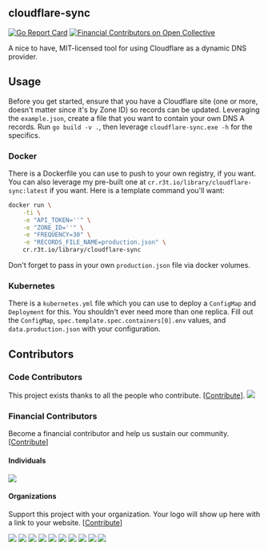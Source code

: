 ## cloudflare-sync
[![Go Report Card](https://goreportcard.com/badge/github.com/mxplusb/cloudflare-sync)](https://goreportcard.com/report/github.com/mxplusb/cloudflare-sync)
[![Financial Contributors on Open Collective](https://opencollective.com/cloudflare-dyns/all/badge.svg?label=financial+contributors)](https://opencollective.com/cloudflare-dyns) 

A nice to have, MIT-licensed tool for using Cloudflare as a dynamic DNS provider.

## Usage

Before you get started, ensure that you have a Cloudflare site (one or more, doesn't matter since it's by Zone ID) so records can be updated. Leveraging the `example.json`, create a file that you want to contain your own DNS A records. Run `go build -v .`, then leverage `cloudflare-sync.exe -h` for the specifics.

### Docker

There is a Dockerfile you can use to push to your own registry, if you want. You can also leverage my pre-built one at `cr.r3t.io/library/cloudflare-sync:latest` if you want. Here is a template command you'll want:

```bash
docker run \
    -ti \
    -e "API_TOKEN=''" \
    -e "ZONE_ID=''" \
    -e "FREQUENCY=30" \
    -e "RECORDS_FILE_NAME=production.json" \
    cr.r3t.io/library/cloudflare-sync
```

Don't forget to pass in your own `production.json` file via docker volumes.

### Kubernetes

There is a `kubernetes.yml` file which you can use to deploy a `ConfigMap` and `Deployment` for this. You shouldn't ever need more than one replica. Fill out the `ConfigMap`, `spec.template.spec.containers[0].env` values, and `data.production.json` with your configuration.

## Contributors

### Code Contributors

This project exists thanks to all the people who contribute. [[Contribute](CONTRIBUTING.md)].
<a href="https://github.com/mxplusb/cloudflare-sync/graphs/contributors"><img src="https://opencollective.com/cloudflare-dyns/contributors.svg?width=890&button=false" /></a>

### Financial Contributors

Become a financial contributor and help us sustain our community. [[Contribute](https://opencollective.com/cloudflare-dyns/contribute)]

#### Individuals

<a href="https://opencollective.com/cloudflare-dyns"><img src="https://opencollective.com/cloudflare-dyns/individuals.svg?width=890"></a>

#### Organizations

Support this project with your organization. Your logo will show up here with a link to your website. [[Contribute](https://opencollective.com/cloudflare-dyns/contribute)]

<a href="https://opencollective.com/cloudflare-dyns/organization/0/website"><img src="https://opencollective.com/cloudflare-dyns/organization/0/avatar.svg"></a>
<a href="https://opencollective.com/cloudflare-dyns/organization/1/website"><img src="https://opencollective.com/cloudflare-dyns/organization/1/avatar.svg"></a>
<a href="https://opencollective.com/cloudflare-dyns/organization/2/website"><img src="https://opencollective.com/cloudflare-dyns/organization/2/avatar.svg"></a>
<a href="https://opencollective.com/cloudflare-dyns/organization/3/website"><img src="https://opencollective.com/cloudflare-dyns/organization/3/avatar.svg"></a>
<a href="https://opencollective.com/cloudflare-dyns/organization/4/website"><img src="https://opencollective.com/cloudflare-dyns/organization/4/avatar.svg"></a>
<a href="https://opencollective.com/cloudflare-dyns/organization/5/website"><img src="https://opencollective.com/cloudflare-dyns/organization/5/avatar.svg"></a>
<a href="https://opencollective.com/cloudflare-dyns/organization/6/website"><img src="https://opencollective.com/cloudflare-dyns/organization/6/avatar.svg"></a>
<a href="https://opencollective.com/cloudflare-dyns/organization/7/website"><img src="https://opencollective.com/cloudflare-dyns/organization/7/avatar.svg"></a>
<a href="https://opencollective.com/cloudflare-dyns/organization/8/website"><img src="https://opencollective.com/cloudflare-dyns/organization/8/avatar.svg"></a>
<a href="https://opencollective.com/cloudflare-dyns/organization/9/website"><img src="https://opencollective.com/cloudflare-dyns/organization/9/avatar.svg"></a>
